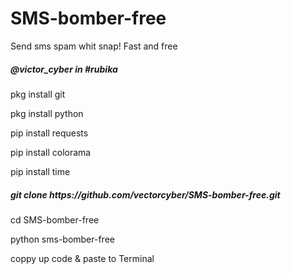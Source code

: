 # SMS-bomber-free
Send sms spam whit snap! Fast and free


<h5>@victor_cyber in #rubika</h4>

pkg install git

pkg install python

pip install requests

pip install colorama

pip install time

<h5>git clone https://github.com/vectorcyber/SMS-bomber-free.git</h5>

cd SMS-bomber-free </h5>

python sms-bomber-free

coppy up code & paste to Terminal



